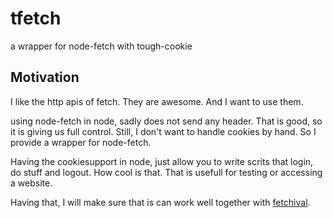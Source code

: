# tfetch
a wrapper for node-fetch with tough-cookie

## Motivation
I like the http apis of fetch. They are awesome. And I want to use them. 

using node-fetch in node, sadly does not send any header. That is good, so it is giving us full control. Still, I don't want to handle cookies by hand. So I provide a wrapper for node-fetch. 

Having the cookiesupport in node, just allow you to write scrits that login, do stuff and logout. How cool is that. That is usefull for testing or accessing a website.

Having that,  I will make sure that is can work well together with [fetchival](https://github.com/typicode/fetchival).
